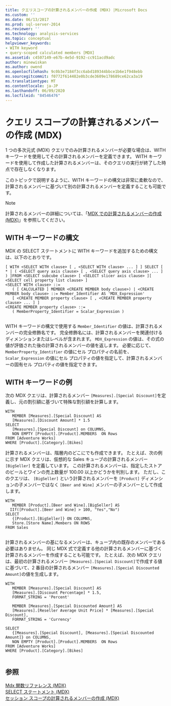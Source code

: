 ```yaml
---
title: クエリスコープの計算されるメンバーの作成 (MDX) |Microsoft Docs
ms.custom: ''
ms.date: 06/13/2017
ms.prod: sql-server-2014
ms.reviewer: ''
ms.technology: analysis-services
ms.topic: conceptual
helpviewer_keywords:
- WITH keyword
- query-scoped calculated members [MDX]
ms.assetid: c4507149-e67b-4e5d-9192-cc911acd9adc
author: minewiskan
ms.author: owend
ms.openlocfilehash: 9c0b3e7184f3cc6abd189344bbce1b6e1f948ebb
ms.sourcegitcommit: f0772f614482e0b3cde3609e178689ce62ca3a19
ms.translationtype: MT
ms.contentlocale: ja-JP
ms.lasthandoff: 06/09/2020
ms.locfileid: "84546476"
---
```

# <a name="creating-query-scoped-calculated-members-mdx"></a>クエリ スコープの計算されるメンバーの作成 (MDX)
  1 つの多次元式 (MDX) クエリでのみ計算されるメンバーが必要な場合は、WITH キーワードを使用してその計算されるメンバーを定義できます。 WITH キーワードを使用して作成した計算されるメンバーは、そのクエリの実行が終了した時点で存在しなくなります。  
  
 このトピックで説明するように、WITH キーワードの構文は非常に柔軟なので、計算されるメンバーに基づいて別の計算されるメンバーを定義することも可能です。  
  
> [!NOTE]  
>  計算されるメンバーの詳細については、「[MDX での計算されるメンバーの作成 &#40;MDX&#41;](mdx-calculated-members-building-calculated-members.md)」を参照してください。  
  
## <a name="with-keyword-syntax"></a>WITH キーワードの構文  
 MDX の SELECT ステートメントに WITH キーワードを追加するための構文は、以下のとおりです。  
  
```  
[ WITH <SELECT WITH clause> [ , <SELECT WITH clause> ... ] ] SELECT [ * | ( <SELECT query axis clause> [ , <SELECT query axis clause> ... ] ) ]FROM <SELECT subcube clause> [ <SELECT slicer axis clause> ][ <SELECT cell property list clause> ]  
<SELECT WITH clause> ::=  
   ( [ CALCULATED ] MEMBER <CREATE MEMBER body clause>) | <CREATE MEMBER body clause> ::= Member_Identifier AS 'MDX_Expression'  
   [ <CREATE MEMBER property clause> [ , <CREATE MEMBER property clause> ... ] ]  
<CREATE MEMBER property clause> ::=  
   ( MemberProperty_Identifier = Scalar_Expression )  
  
```  
  
 WITH キーワードの構文で使用する `Member_Identifier` の値は、計算されるメンバーの完全修飾名です。 完全修飾名には、計算されるメンバーを関連付けるディメンションまたはレベルが含まれます。 `MDX_Expression` の値は、その式の値が評価された後の計算されるメンバーの値を返します。 必要に応じて、 `MemberProperty_Identifier` の値にセル プロパティの名前を、 `Scalar_Expression` の値にセル プロパティの値を指定して、計算されるメンバーの固有セル プロパティの値を指定できます。  
  
## <a name="with-keyword-examples"></a>WITH キーワードの例  
 次の MDX クエリは、計算されるメンバー `[Measures].[Special Discount]`を定義し、元の割引額に基づいて特殊な割引額を計算します。  
  
```  
WITH   
   MEMBER [Measures].[Special Discount] AS  
   [Measures].[Discount Amount] * 1.5  
SELECT   
   [Measures].[Special Discount] on COLUMNS,  
   NON EMPTY [Product].[Product].MEMBERS  ON Rows  
FROM [Adventure Works]  
WHERE [Product].[Category].[Bikes]  
```  
  
 計算されるメンバーは、階層内のどこにでも作成できます。 たとえば、次の例に示す MDX クエリは、仮想的な Sales キューブの計算されるメンバー `[BigSeller]` を定義しています。 この計算されるメンバーは、指定したストアのビールとワインの売上数量が 100.00 以上かどうかを判別します。 ただし、このクエリは、 `[BigSeller]` という計算されるメンバーを `[Product]` ディメンションの子メンバーではなく `[Beer and Wine]` メンバーの子メンバーとして作成します。  
  
```  
WITH   
   MEMBER [Product].[Beer and Wine].[BigSeller] AS  
  IIf([Product].[Beer and Wine] > 100, "Yes","No")  
SELECT  
   {[Product].[BigSeller]} ON COLUMNS,  
   Store.[Store Name].Members ON ROWS  
FROM Sales  
  
```  
  
 計算されるメンバーの基になるメンバーは、キューブ内の既存のメンバーである必要はありません。 同じ MDX 式で定義する他の計算されるメンバーに基づく計算されるメンバーを作成することも可能です。 たとえば、次の MDX クエリは、最初の計算されるメンバー `[Measures].[Special Discount]`で作成する値に基づいて、2 番目の計算されるメンバー `[Measures].[Special Discounted Amount]`の値を生成します。  
  
```  
WITH   
   MEMBER [Measures].[Special Discount] AS  
   [Measures].[Discount Percentage] * 1.5,   
   FORMAT_STRING = 'Percent'  
  
   MEMBER [Measures].[Special Discounted Amount] AS  
   [Measures].[Reseller Average Unit Price] * [Measures].[Special Discount],   
   FORMAT_STRING = 'Currency'  
  
SELECT   
   {[Measures].[Special Discount], [Measures].[Special Discounted Amount]} on COLUMNS,  
   NON EMPTY [Product].[Product].MEMBERS  ON Rows  
FROM [Adventure Works]  
WHERE [Product].[Category].[Bikes]  
  
```  
  
## <a name="see-also"></a>参照  
 [Mdx 関数リファレンス &#40;MDX&#41;](/sql/mdx/mdx-function-reference-mdx)   
 [SELECT ステートメント &#40;MDX&#41;](/sql/mdx/mdx-data-manipulation-select)   
 [セッション スコープの計算されるメンバーの作成 &#40;MDX&#41;](mdx-calculated-members-session-scoped-calculated-members.md)  
  
  
